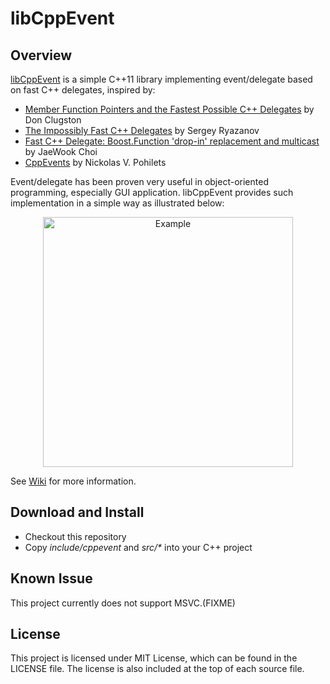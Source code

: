 libCppEvent
===========

## Overview

[libCppEvent](https://github.com/zhanggyb/libCppEvent) is a simple C++11 library
implementing event/delegate based on fast C++ delegates, inspired by:

- [Member Function Pointers and the Fastest Possible C++ Delegates](http://www.codeproject.com/Articles/7150/Member-Function-Pointers-and-the-Fastest-Possible)
by Don Clugston
- [The Impossibly Fast C++ Delegates](http://www.codeproject.com/Articles/11015/The-Impossibly-Fast-C-Delegates) by Sergey Ryazanov
- [Fast C++ Delegate: Boost.Function 'drop-in' replacement and multicast](http://www.codeproject.com/Articles/18389/Fast-C-Delegate-Boost-Function-drop-in-replacement) by JaeWook Choi
- [CppEvents](http://code.google.com/p/cpp-events/) by Nickolas V. Pohilets

Event/delegate has been proven very useful in object-oriented programming, especially GUI application. libCppEvent provides such implementation in a simple way as illustrated below:

<div  align="center">    
	<img src="https://github.com/zhanggyb/libCppEvent/blob/master/doc/graphics/example.svg" width = "400" alt="Example" align=center />
</div>

See [Wiki](https://github.com/zhanggyb/libCppEvent/wiki) for more information.

## Download and Install

* Checkout this repository
* Copy *include/cppevent* and *src/\** into your C++ project

## Known Issue

This project currently does not support MSVC.(FIXME)

## License

This project is licensed under MIT License, which can be found in the LICENSE
file. The license is also included at the top of each source file.
